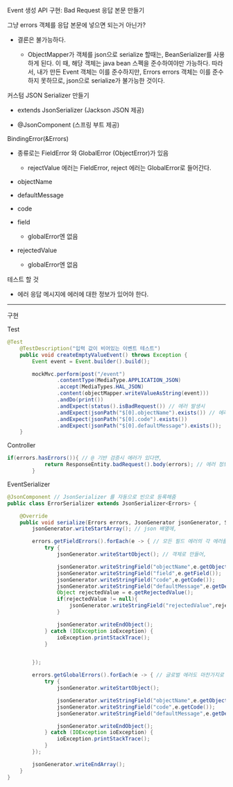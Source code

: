 Event 생성 API 구현: Bad Request 응답 본문 만들기

그냥 errors 객체를 응답 본문에 넣으면 되는거 아닌가?

- 결론은 불가능하다.

	- ObjectMapper가 객체를 json으로 serialize 할때는, BeanSerializer를 사용하게 된다. 이 때, 해당 객체는 java bean 스펙을 준수하여야만 가능하다. 따라서, 내가 만든 Event 객체는 이를 준수하지만, Errors errors 객체는 이를 준수하지 못하므로, json으로 serialize가 불가능한 것이다. 

커스텀 JSON Serializer 만들기

- extends JsonSerializer<T> (Jackson JSON 제공) 

- @JsonComponent (스프링 부트 제공)

BindingError(&Errors)

- 종류로는 FieldError 와 GlobalError (ObjectError)가 있음 

	- rejectValue 에러는 FieldError, reject 에러는 GlobalError로 들어간다.

- objectName

- defaultMessage

- code

- field

	- globalError엔 없음

- rejectedValue

	- globalError엔 없음

테스트 할 것

- 에러 응답 메시지에 에러에 대한 정보가 있어야 한다.

---

구현

Test

```java
@Test
    @TestDescription("입력 값이 비어있는 이벤트 테스트")
    public void createEmptyValueEvent() throws Exception {
        Event event = Event.builder().build();

        mockMvc.perform(post("/event")
                .contentType(MediaType.APPLICATION_JSON)
                .accept(MediaTypes.HAL_JSON)
                .content(objectMapper.writeValueAsString(event)))
                .andDo(print())
                .andExpect(status().isBadRequest()) // 에러 발생시
                .andExpect(jsonPath("$[0].objectName").exists()) // 에러 정보가 json 본문에 존재하는지 확인
                .andExpect(jsonPath("$[0].code").exists())
                .andExpect(jsonPath("$[0].defaultMessage").exists());
    }
```

Controller

```java
if(errors.hasErrors()){ // @ 기반 검증시 에러가 있다면,
            return ResponseEntity.badRequest().body(errors); // 에러 정보를 Json 본문에 넣어줌
        }
```

EventSerializer

```java
@JsonComponent // JsonSerializer 를 자동으로 빈으로 등록해줌
public class ErrorSerializer extends JsonSerializer<Errors> {

    @Override
    public void serialize(Errors errors, JsonGenerator jsonGenerator, SerializerProvider serializerProvider) throws IOException {
        jsonGenerator.writeStartArray(); // json 배열에,

        errors.getFieldErrors().forEach(e -> { // 모든 필드 에러의 각 에러를,
            try {
                jsonGenerator.writeStartObject(); // 객체로 만들어,

                jsonGenerator.writeStringField("objectName",e.getObjectName()); // 객체의 필드에 에러 정보를 매핑한다.
                jsonGenerator.writeStringField("field",e.getField());
                jsonGenerator.writeStringField("code",e.getCode());
                jsonGenerator.writeStringField("defaultMessage",e.getDefaultMessage());
                Object rejectedValue = e.getRejectedValue();
                if(rejectedValue != null){
                    jsonGenerator.writeStringField("rejectedValue",rejectedValue.toString());
                }

                jsonGenerator.writeEndObject();
            } catch (IOException ioException) {
                ioException.printStackTrace();
            }


        });

        errors.getGlobalErrors().forEach(e -> { // 글로벌 에러도 마찬가지로 매핑한다.
            try {
                jsonGenerator.writeStartObject();

                jsonGenerator.writeStringField("objectName",e.getObjectName());
                jsonGenerator.writeStringField("code",e.getCode());
                jsonGenerator.writeStringField("defaultMessage",e.getDefaultMessage());

                jsonGenerator.writeEndObject();
            } catch (IOException ioException) {
                ioException.printStackTrace();
            }
        });

        jsonGenerator.writeEndArray();
    }
}
```